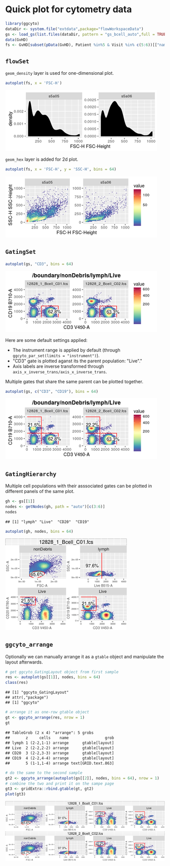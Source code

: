 # Quick plot for cytometry data




```r
library(ggcyto)
dataDir <- system.file("extdata",package="flowWorkspaceData")
gs <- load_gs(list.files(dataDir, pattern = "gs_bcell_auto",full = TRUE))
data(GvHD)
fs <- GvHD[subset(pData(GvHD), Patient %in%5 & Visit %in% c(5:6))[["name"]]]
```

## `flowSet`
`geom_density` layer is used for one-dimensional plot.

```r
autoplot(fs, x = 'FSC-H')
```

![](autoplot_files/figure-html/unnamed-chunk-3-1.png)

`geom_hex` layer is added for 2d plot.

```r
autoplot(fs, x = 'FSC-H', y = 'SSC-H', bins = 64)
```

![](autoplot_files/figure-html/unnamed-chunk-4-1.png)

## `GatingSet` 

```r
autoplot(gs, "CD3", bins = 64)
```

![](autoplot_files/figure-html/unnamed-chunk-5-1.png)

Here are some default settings applied:

* The instrument range is applied by default (through `ggcyto_par_set(limits = "instrument")`).
* "CD3" gate is plotted aganst its the parent population: "Live"."
* Axis labels are inverse transformed through `axis_x_inverse_trans/axis_x_inverse_trans`.


Multiple gates that share the same parent can be plotted together.

```r
autoplot(gs, c("CD3", "CD19"), bins = 64)
```

![](autoplot_files/figure-html/unnamed-chunk-6-1.png)

## `GatingHierarchy`
Multiple cell populations with their asssociated gates can be plotted in different panels of the same plot.

```r
gh <- gs[[1]]
nodes <- getNodes(gh, path = "auto")[c(3:6)]
nodes
```

```
## [1] "lymph" "Live"  "CD20"  "CD19"
```

```r
autoplot(gh, nodes, bins = 64)
```

![](autoplot_files/figure-html/unnamed-chunk-7-1.png)

## `ggcyto_arrange`
Optionally we can manually arrange it as a `gtable` object and manipulate the layout afterwards.

```r
# get ggcyto_GatingLayout object from first sample
res <- autoplot(gs[[1]], nodes, bins = 64)
class(res)
```

```
## [1] "ggcyto_GatingLayout"
## attr(,"package")
## [1] "ggcyto"
```

```r
# arrange it as one-row gtable object 
gt <- ggcyto_arrange(res, nrow = 1)
gt
```

```
## TableGrob (2 x 4) "arrange": 5 grobs
##       z     cells    name                grob
## lymph 1 (2-2,1-1) arrange      gtable[layout]
## Live  2 (2-2,2-2) arrange      gtable[layout]
## CD20  3 (2-2,3-3) arrange      gtable[layout]
## CD19  4 (2-2,4-4) arrange      gtable[layout]
##       5 (1-1,1-4) arrange text[GRID.text.863]
```

```r
# do the same to the second sample
gt2 <- ggcyto_arrange(autoplot(gs[[2]], nodes, bins = 64), nrow = 1)
# combine the two and print it on the sampe page
gt3 <- gridExtra::rbind.gtable(gt, gt2)
plot(gt3)
```

![](autoplot_files/figure-html/unnamed-chunk-8-1.png)



